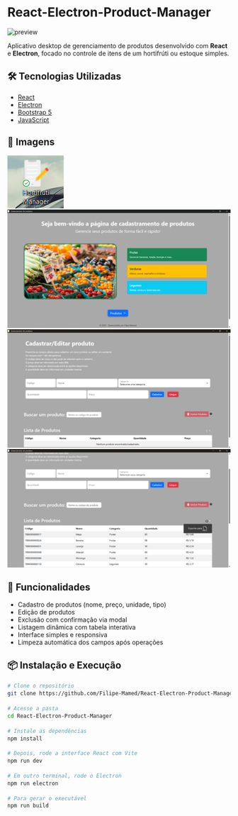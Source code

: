# React-Electron-Product-Manager

![preview](./assets/preview.gif)

Aplicativo desktop de gerenciamento de produtos desenvolvido com **React** e **Electron**, focado no controle de itens de um hortifrúti ou estoque simples.

## 🛠 Tecnologias Utilizadas

- [React](https://reactjs.org/)
- [Electron](https://www.electronjs.org/)
- [Bootstrap 5](https://getbootstrap.com/)
- [JavaScript](https://developer.mozilla.org/en-US/docs/Web/JavaScript)

## 📸 Imagens

<img src="https://github.com/Filipe-Mamed/React-Electron-Product-Manager/blob/main/imgs/Captura%20de%20tela%202025-05-09%20163615.png?raw=true" />
<img src="https://github.com/Filipe-Mamed/React-Electron-Product-Manager/blob/main/imgs/Captura%20de%20Tela%20(30).png?raw=true"/>
<img src="https://github.com/Filipe-Mamed/React-Electron-Product-Manager/blob/main/imgs/Captura%20de%20Tela%20(31).png?raw=true"/>
<img src="https://github.com/Filipe-Mamed/React-Electron-Product-Manager/blob/main/imgs/Captura%20de%20Tela%20(32).png?raw=true" />

## 🚀 Funcionalidades

- Cadastro de produtos (nome, preço, unidade, tipo)
- Edição de produtos
- Exclusão com confirmação via modal
- Listagem dinâmica com tabela interativa
- Interface simples e responsiva
- Limpeza automática dos campos após operações

## 📦 Instalação e Execução

```bash
# Clone o repositório
git clone https://github.com/Filipe-Mamed/React-Electron-Product-Manager

# Acesse a pasta
cd React-Electron-Product-Manager

# Instale as dependências
npm install

# Depois, rode a interface React com Vite
npm run dev

# Em outro terminal, rode o Electron
npm run electron

# Para gerar o executável
npm run build
